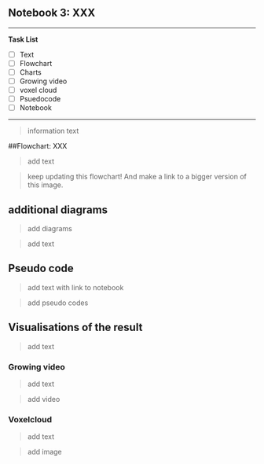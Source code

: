 ## Notebook 3: XXX
----
**Task List**

- [ ] Text
- [ ] Flowchart
- [ ] Charts
- [ ] Growing video
- [ ] voxel cloud
- [ ] Psuedocode
- [ ] Notebook
------

> information text

##Flowchart: XXX
>add text


<!-- <figure>
  <img src="..\img\2\XXX" alt="Flowchart IIII - XXX" style="width:90%; height:90%;">
  <figcaption>Figure X: Flowchart IIII - XXX</figcaption>
</figure> -->

>keep updating this flowchart! And make a link to a bigger version of this image.

## additional diagrams
> add diagrams

> add text

## Pseudo code 
>add text with link to notebook

>add pseudo codes 

## Visualisations of the result
> add text

### Growing video
>add text

>add video

### Voxelcloud
>add text

>add image
